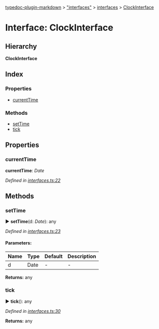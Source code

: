 [typedoc-plugin-markdown](../index.md) > ["interfaces"](../modules/_interfaces_.md) > [interfaces](../modules/_interfaces_.interfaces.md) > [ClockInterface](../interfaces/_interfaces_.interfaces.clockinterface.md)

# Interface: ClockInterface

## Hierarchy

**ClockInterface**




## Index

### Properties

* [currentTime](_interfaces_.interfaces.clockinterface.md#currenttime)


### Methods

* [setTime](_interfaces_.interfaces.clockinterface.md#settime)
* [tick](_interfaces_.interfaces.clockinterface.md#tick)



## Properties

###  currentTime

**currentTime**:  *Date* 

*Defined in [interfaces.ts:22](https://github.com/tgreyuk/typedoc-plugin-markdown/blob/master/tests/src/interfaces.ts#L22)*






## Methods

###  setTime

► **setTime**(d: *Date*): any



*Defined in [interfaces.ts:23](https://github.com/tgreyuk/typedoc-plugin-markdown/blob/master/tests/src/interfaces.ts#L23)*


#### Parameters:

| Name  | Type                | Default | Description  |
| ------ | ------------------- | ------------ | ------------ |
| d  | Date | - | - |





**Returns:** any





###  tick

► **tick**(): any



*Defined in [interfaces.ts:30](https://github.com/tgreyuk/typedoc-plugin-markdown/blob/master/tests/src/interfaces.ts#L30)*




**Returns:** any






